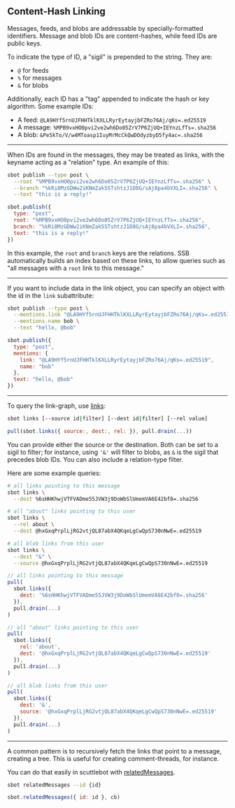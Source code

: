 ## Content-Hash Linking

Messages, feeds, and blobs are addressable by specially-formatted identifiers.
Message and blob IDs are content-hashes, while feed IDs are public keys.

To indicate the type of ID, a "sigil" is prepended to the string. They are:

 - `@` for feeds
 - `%` for messages
 - `&` for blobs

Additionally, each ID has a "tag" appended to indicate the hash or key algorithm.
Some example IDs:

 - A feed: `@LA9HYf5rnUJFHHTklKXLLRyrEytayjbFZRo76Aj/qKs=.ed25519`
 - A message: `%MPB9vxHO0pvi2ve2wh6Do05ZrV7P6ZjUQ+IEYnzLfTs=.sha256`
 - A blob: `&Pe5kTo/V/w4MToasp1IuyMrMcCkQwDOdyzbyD5fy4ac=.sha256`

---

When IDs are found in the messages, they may be treated as links, with the keyname acting as a "relation" type.
An example of this:

```bash
sbot publish --type post \
  --root "%MPB9vxHO0pvi2ve2wh6Do05ZrV7P6ZjUQ+IEYnzLfTs=.sha256" \
  --branch "%kRi8MzGDWw2iKNmZak5STshtzJ1D8G/sAj8pa4bVXLI=.sha256" \
  --text "this is a reply!"
```
```js
sbot.publish({
  type: "post",
  root: "%MPB9vxHO0pvi2ve2wh6Do05ZrV7P6ZjUQ+IEYnzLfTs=.sha256",
  branch: "%kRi8MzGDWw2iKNmZak5STshtzJ1D8G/sAj8pa4bVXLI=.sha256",
  text: "this is a reply!"
})
```

In this example, the `root` and `branch` keys are the relations.
SSB automatically builds an index based on these links, to allow queries such as "all messages with a `root` link to this message."

---

If you want to include data in the link object, you can specify an object with the id in the `link` subattribute:

```bash
sbot publish --type post \
  --mentions.link "@LA9HYf5rnUJFHHTklKXLLRyrEytayjbFZRo76Aj/qKs=.ed25519" \
  --mentions.name bob \
  --text "hello, @bob"
```
```js
sbot.publish({
  type: "post",
  mentions: { 
    link: "@LA9HYf5rnUJFHHTklKXLLRyrEytayjbFZRo76Aj/qKs=.ed25519",
    name: "bob"
  },
  text: "hello, @bob"
})
```

---

To query the link-graph, use [links](https://github.com/ssbc/scuttlebot/blob/master/api.md#links-source):

```bash
sbot links [--source id|filter] [--dest id|filter] [--rel value]
```
```js
pull(sbot.links({ source:, dest:, rel: }), pull.drain(...))
```

You can provide either the source or the destination.
Both can be set to a sigil to filter; for instance, using `'&'` will filter to blobs, as `&` is the sigil that precedes blob IDs.
You can also include a relation-type filter.

Here are some example queries:

```bash
# all links pointing to this message
sbot links \
  --dest %6sHHKhwjVTFVADme55JVW3j9DoWbSlUmemVA6E42bf8=.sha256

# all "about" links pointing to this user
sbot links \
  --rel about \
  --dest @hxGxqPrplLjRG2vtjQL87abX4QKqeLgCwQpS730nNwE=.ed25519

# all blob links from this user
sbot links \
  --dest "&" \
  --source @hxGxqPrplLjRG2vtjQL87abX4QKqeLgCwQpS730nNwE=.ed25519
```
```js
// all links pointing to this message
pull(
  sbot.links({
    dest: '%6sHHKhwjVTFVADme55JVW3j9DoWbSlUmemVA6E42bf8=.sha256'
  }),
  pull.drain(...)
)

// all "about" links pointing to this user
pull(
  sbot.links({
    rel: 'about',
    dest: '@hxGxqPrplLjRG2vtjQL87abX4QKqeLgCwQpS730nNwE=.ed25519'
  }),
  pull.drain(...)
)

// all blob links from this user
pull(
  sbot.links({
    dest: '&',
    source: '@hxGxqPrplLjRG2vtjQL87abX4QKqeLgCwQpS730nNwE=.ed25519'
  }),
  pull.drain(...)
)
```

---

A common pattern is to recursively fetch the links that point to a message, creating a tree.
This is useful for creating comment-threads, for instance.

You can do that easily in scuttlebot with [relatedMessages](https://github.com/ssbc/scuttlebot/blob/master/api.md#relatedmessages-async).

```bash
sbot relatedMessages --id {id}
```
```js
sbot.relatedMessages({ id: id }, cb)
```